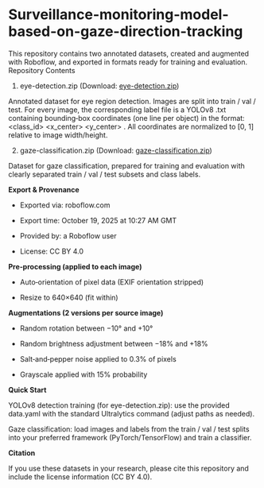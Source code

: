 # Surveillance-monitoring-model-based-on-gaze-direction-tracking
This repository contains two annotated datasets, created and augmented with Roboflow, and exported in formats ready for training and evaluation.
Repository Contents
1. eye-detection.zip (Download: [eye-detection.zip](https://github.com/et20024/Surveillance-monitoring-model-based-on-gaze-direction-tracking-/releases/download/v1.0-datasets/eye-detection.zip))
   
Annotated dataset for eye region detection. Images are split into train / val / test. For every image, the corresponding label file is a YOLOv8 .txt containing bounding‑box coordinates (one line per object) in the format: <class_id> <x_center> <y_center> <width> <height>. All coordinates are normalized to [0, 1] relative to image width/height.

2. gaze-classification.zip (Download: [gaze-classification.zip](https://github.com/et20024/Surveillance-monitoring-model-based-on-gaze-direction-tracking-/releases/download/v1.0-datasets/gaze-classification.zip))
   
Dataset for gaze classification, prepared for training and evaluation with clearly separated train / val / test subsets and class labels.

**Export & Provenance**

- Exported via: roboflow.com

- Export time: October 19, 2025 at 10:27 AM GMT

- Provided by: a Roboflow user

- License: CC BY 4.0

**Pre‑processing (applied to each image)**

- Auto‑orientation of pixel data (EXIF orientation stripped)

- Resize to 640×640 (fit within)

**Augmentations (2 versions per source image)**

- Random rotation between −10° and +10°

- Random brightness adjustment between −18% and +18%

- Salt‑and‑pepper noise applied to 0.3% of pixels

- Grayscale applied with 15% probability

**Quick Start**

YOLOv8 detection training (for eye-detection.zip): use the provided data.yaml with the standard Ultralytics command (adjust paths as needed).

Gaze classification: load images and labels from the train / val / test splits into your preferred framework (PyTorch/TensorFlow) and train a classifier.

**Citation**

If you use these datasets in your research, please cite this repository and include the license information (CC BY 4.0).



